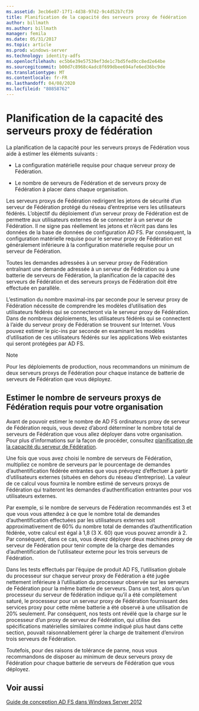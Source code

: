 ```yaml
---
ms.assetid: 3ecb6e87-17f1-4d38-97d2-9c4d52b7cf39
title: Planification de la capacité des serveurs proxy de fédération
author: billmath
ms.author: billmath
manager: femila
ms.date: 05/31/2017
ms.topic: article
ms.prod: windows-server
ms.technology: identity-adfs
ms.openlocfilehash: ec5b6e39e57539ef3de1c7bd5fed9cc8ed2e64be
ms.sourcegitcommit: b00d7c8968c4adc8f699dbee694afe6ed36bc9de
ms.translationtype: MT
ms.contentlocale: fr-FR
ms.lasthandoff: 04/08/2020
ms.locfileid: "80858762"
---
```

# <a name="planning-for-federation-server-proxy-capacity"></a>Planification de la capacité des serveurs proxy de fédération

La planification de la capacité pour les serveurs proxys de Fédération vous aide à estimer les éléments suivants :  
  
-   La configuration matérielle requise pour chaque serveur proxy de Fédération.  
  
-   Le nombre de serveurs de Fédération et de serveurs proxy de Fédération à placer dans chaque organisation.  
  
Les serveurs proxys de Fédération redirigent les jetons de sécurité d’un serveur de Fédération protégé du réseau d’entreprise vers les utilisateurs fédérés. L’objectif du déploiement d’un serveur proxy de Fédération est de permettre aux utilisateurs externes de se connecter à un serveur de Fédération. Il ne signe pas réellement les jetons et n’écrit pas dans les données de la base de données de configuration AD FS. Par conséquent, la configuration matérielle requise pour le serveur proxy de Fédération est généralement inférieure à la configuration matérielle requise pour un serveur de Fédération.  
  
Toutes les demandes adressées à un serveur proxy de Fédération entraînant une demande adressée à un serveur de Fédération ou à une batterie de serveurs de Fédération, la planification de la capacité des serveurs de Fédération et des serveurs proxys de Fédération doit être effectuée en parallèle.  
  
L’estimation du nombre maximal\-ins par seconde pour le serveur proxy de Fédération nécessite de comprendre les modèles d’utilisation des utilisateurs fédérés qui se connecteront via le serveur proxy de Fédération. Dans de nombreux déploiements, les utilisateurs fédérés qui se connectent à l’aide du serveur proxy de Fédération se trouvent sur Internet. Vous pouvez estimer le pic\-ins par seconde en examinant les modèles d’utilisation de ces utilisateurs fédérés sur les applications Web existantes qui seront protégées par AD FS.  
  
> [!NOTE]  
> Pour les déploiements de production, nous recommandons un minimum de deux serveurs proxys de Fédération pour chaque instance de batterie de serveurs de Fédération que vous déployez.  
  
## <a name="estimate-the-number-of-federation-server-proxies-required-for-your-organization"></a>Estimer le nombre de serveurs proxys de Fédération requis pour votre organisation  
Avant de pouvoir estimer le nombre de AD FS ordinateurs proxy de serveur de Fédération requis, vous devez d’abord déterminer le nombre total de serveurs de Fédération que vous allez déployer dans votre organisation. Pour plus d’informations sur la façon de procéder, consultez [planification de la capacité du serveur de Fédération](Planning-for-Federation-Server-Capacity.md).  
  
Une fois que vous avez choisi le nombre de serveurs de Fédération, multipliez ce nombre de serveurs par le pourcentage de demandes d’authentification fédérée entrantes que vous prévoyez d’effectuer à partir d’utilisateurs externes \(situées en dehors du réseau d’entreprise\). La valeur de ce calcul vous fournira le nombre estimé de serveurs proxys de Fédération qui traiteront les demandes d’authentification entrantes pour vos utilisateurs externes.  
  
Par exemple, si le nombre de serveurs de Fédération recommandés est 3 et que vous vous attendez à ce que le nombre total de demandes d’authentification effectuées par les utilisateurs externes soit approximativement de 60% du nombre total de demandes d’authentification fédérée, votre calcul est égal à 1,8 \(3 X. 60\) que vous pouvez arrondir à 2.  Par conséquent, dans ce cas, vous devez déployer deux machines proxy de serveur de Fédération pour tenir compte de la charge des demandes d’authentification de l’utilisateur externe pour les trois serveurs de Fédération.  
  
Dans les tests effectués par l’équipe de produit AD FS, l’utilisation globale du processeur sur chaque serveur proxy de Fédération a été jugée nettement inférieure à l’utilisation du processeur observée sur les serveurs de Fédération pour la même batterie de serveurs.  Dans un test, alors qu’un processeur du serveur de fédération indique qu’il a été complètement saturé, le processeur pour un serveur proxy de Fédération fournissant des services proxy pour cette même batterie a été observé à une utilisation de 20% seulement. Par conséquent, nos tests ont révélé que la charge sur le processeur d’un proxy de serveur de Fédération, qui utilise des spécifications matérielles similaires comme indiqué plus haut dans cette section, pouvait raisonnablement gérer la charge de traitement d’environ trois serveurs de Fédération.  
  
Toutefois, pour des raisons de tolérance de panne, nous vous recommandons de disposer au minimum de deux serveurs proxy de Fédération pour chaque batterie de serveurs de Fédération que vous déployez.  
  
## <a name="see-also"></a>Voir aussi
[Guide de conception AD FS dans Windows Server 2012](AD-FS-Design-Guide-in-Windows-Server-2012.md)
